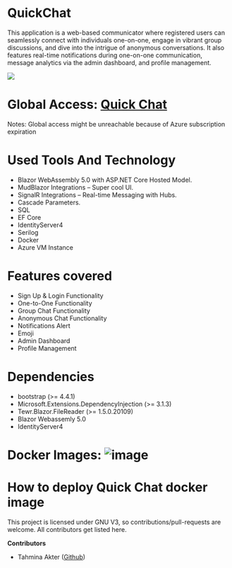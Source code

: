 # QuickChat

This application is a web-based communicator where registered users can seamlessly connect with individuals one-on-one, engage in vibrant group discussions, and dive into the intrigue of anonymous conversations. It also features real-time notifications during one-on-one communication, message analytics via the admin dashboard, and profile management.

![](https://media.giphy.com/media/v1.Y2lkPTc5MGI3NjExdHZkZjN1b25yZTVyZHVqcGc5ejBkaHRlZTVua2NtZzFha2F6ajZtNyZlcD12MV9pbnRlcm5hbF9naWZfYnlfaWQmY3Q9Zw/EreWuSuqxuNxidgUV7/giphy.gif)

# Global Access: [Quick Chat](http://20.63.115.250:8090/)
Notes: Global access might be unreachable because of Azure subscription expiration

# Used Tools And Technology
- Blazor WebAssembly 5.0 with ASP.NET Core Hosted Model.
- MudBlazor Integrations – Super cool UI.
- SignalR Integrations – Real-time Messaging with Hubs.
- Cascade Parameters.
- SQL
- EF Core
- IdentityServer4
- Serilog
- Docker
- Azure VM Instance

# Features covered

- Sign Up & Login Functionality
- One-to-One Functionality
- Group Chat Functionality
- Anonymous Chat Functionality
- Notifications Alert
- Emoji
- Admin Dashboard
- Profile Management

# Dependencies
* bootstrap (>= 4.4.1)
* Microsoft.Extensions.DependencyInjection (>= 3.1.3)
* Tewr.Blazor.FileReader (>= 1.5.0.20109)
* Blazor Webassemly 5.0
* IdentityServer4

# Docker Images: ![image](https://github.com/tahminasqa/quick-chat/assets/55849117/a8f38a7d-50bc-4c2d-a2c8-2e2528605915)
# How to deploy Quick Chat docker image

This project is licensed under GNU V3, so contributions/pull-requests are welcome. All contributors get listed here. 

**Contributors** 
- Tahmina Akter ([Github]([https://github.com/wsdt](https://github.com/tahminasqa)))

